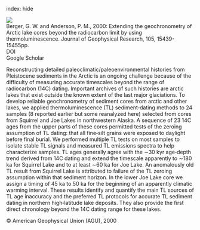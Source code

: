 index: hide

<div class="Citation">
    <div class="Citation-thumb CitationThumb-linked"  data-href="https://doi.org/10.1029/2000jd900018">
      <img src="https://static.claimspace.cloud/climate-study-static/refs/thumbs/5/Berger_and_Anderson_2000-thumb.png" />
    </div>

  <div class="Citation-body">
    <div class="Citation-text">Berger, G. W. and Anderson, P. M., 2000: Extending the geochronometry of Arctic lake cores beyond the radiocarbon limit by using thermoluminescence. <span class="Article-journal">Journal of Geophysical Research, </span><span class="Article-volume">105, </span>15439-15455pp.</div>
    <div class="Citation-links">
      <div class="CitationLink" data-href="https://doi.org/10.1029/2000jd900018">
        <div class="CitationLink-icon CitationLink-Doi"></div>
        <div class="CitationLink-text">DOI</div>
      </div>
      <div class="CitationLink" data-href="https://scholar.google.com/scholar?q=10.1029/2000jd900018">
        <div class="CitationLink-icon CitationLink-Scholar"></div>
        <div class="CitationLink-text">Google Scholar</div>
      </div>
    </div>
  </div>
</div>

Reconstructing detailed paleoclimatic/paleoenvironmental histories from Pleistocene sediments in the Arctic is an ongoing challenge because of the difficulty of measuring accurate timescales beyond the range of radiocarbon (14C) dating. Important archives of such histories are arctic lakes that exist outside the known extent of the last major glaciations. To develop reliable geochronometry of sediment cores from arctic and other lakes, we applied thermoluminescence (TL) sediment‐dating methods to 24 samples (8 reported earlier but some reanalyzed here) selected from cores from Squirrel and Joe Lakes in northwestern Alaska. A sequence of 23 14C ages from the upper parts of these cores permitted tests of the zeroing assumption of TL dating: that all fine‐silt grains were exposed to daylight before final burial. We performed multiple TL tests on most samples to isolate stable TL signals and measured TL emissions spectra to help characterize samples. TL ages generally agree with the ∼30 kyr age‐depth trend derived from 14C dating and extend the timescale apparently to ∼180 ka for Squirrel Lake and to at least ∼60 ka for Joe Lake. An anomalously old TL result from Squirrel Lake is attributed to failure of the TL zeroing assumption within that sediment horizon. In the lower Joe Lake core we assign a timing of 45 ka to 50 ka for the beginning of an apparently climatic warming interval. These results identify and quantify the main TL sources of TL age inaccuracy and the preferred TL protocols for accurate TL sediment dating in northern high‐latitude lake deposits. They also provide the first direct chronology beyond the 14C dating range for these lakes.

<div class="Citation-copy">
&copy; American Geophysical Union (AGU), 2000
</div>